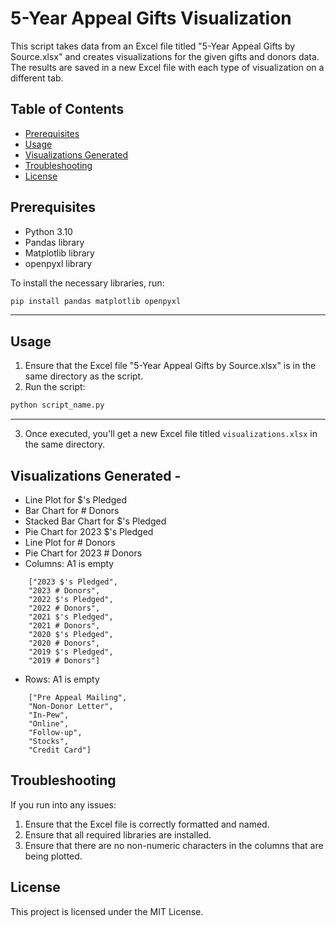 # 5-Year Appeal Gifts Visualization

This script takes data from an Excel file titled "5-Year Appeal Gifts by Source.xlsx" and creates visualizations for the given gifts and donors data. The results are saved in a new Excel file with each type of visualization on a different tab.

## Table of Contents
- [Prerequisites](#prerequisites)
- [Usage](#usage)
- [Visualizations Generated](#visualizations-generated)
- [Troubleshooting](#troubleshooting)
- [License](#license)

## Prerequisites
- Python 3.10
- Pandas library
- Matplotlib library
- openpyxl library

To install the necessary libraries, run:
```bash
pip install pandas matplotlib openpyxl
```
---

## Usage
1. Ensure that the Excel file "5-Year Appeal Gifts by Source.xlsx" is in the same directory as the script.
2. Run the script:
```bash
python script_name.py
```
---
3. Once executed, you'll get a new Excel file titled `visualizations.xlsx` in the same directory.

## Visualizations Generated - 
- Line Plot for $'s Pledged
- Bar Chart for # Donors
- Stacked Bar Chart for $'s Pledged
- Pie Chart for 2023 $'s Pledged
- Line Plot for # Donors
- Pie Chart for 2023 # Donors
- Columns: A1 is empty
```
    ["2023 $'s Pledged",
    "2023 # Donors",
    "2022 $'s Pledged",
    "2022 # Donors",
    "2021 $'s Pledged",
    "2021 # Donors",
    "2020 $'s Pledged",
    "2020 # Donors",
    "2019 $'s Pledged",
    "2019 # Donors"]
```

- Rows: A1 is empty
```
    ["Pre Appeal Mailing",
    "Non-Donor Letter",
    "In-Pew",
    "Online",
    "Follow-up",
    "Stocks",
    "Credit Card"]
```

## Troubleshooting
If you run into any issues:
1. Ensure that the Excel file is correctly formatted and named.
2. Ensure that all required libraries are installed.
3. Ensure that there are no non-numeric characters in the columns that are being plotted.

## License
This project is licensed under the MIT License.
